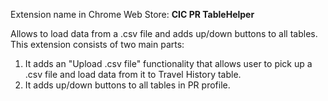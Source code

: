 Extension name in Chrome Web Store: <b>CIC PR TableHelper</b>

Allows to load data from a .csv file and adds up/down buttons to all tables.
This extension consists of two main parts:
1) It adds an "Upload .csv file" functionality that allows user to pick up a .csv file and load data from it to Travel History table.
2) It adds up/down buttons to all tables in PR profile.
